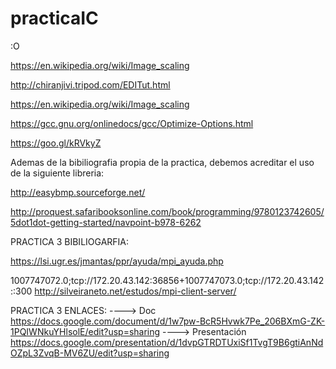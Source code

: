 # practicaIC
:O

https://en.wikipedia.org/wiki/Image_scaling

http://chiranjivi.tripod.com/EDITut.html

https://en.wikipedia.org/wiki/Image_scaling


https://gcc.gnu.org/onlinedocs/gcc/Optimize-Options.html

https://goo.gl/kRVkyZ



Ademas de la bibiliografia propia de la practica, debemos acreditar el uso de la siguiente libreria:

http://easybmp.sourceforge.net/


http://proquest.safaribooksonline.com/book/programming/9780123742605/5dot1dot-getting-started/navpoint-b978-6262

PRACTICA 3 BIBILIOGARFIA:

https://lsi.ugr.es/jmantas/ppr/ayuda/mpi_ayuda.php


1007747072.0;tcp://172.20.43.142:36856+1007747073.0;tcp://172.20.43.142::300
http://silveiraneto.net/estudos/mpi-client-server/


PRACTICA 3 ENLACES:
----> Doc
https://docs.google.com/document/d/1w7pw-BcR5Hvwk7Pe_206BXmG-ZK-1PQIWNkuYHlsolE/edit?usp=sharing
----> Presentación
https://docs.google.com/presentation/d/1dvpGTRDTUxiSf1TvgT9B6gtiAnNdOZpL3ZvqB-MV6ZU/edit?usp=sharing
